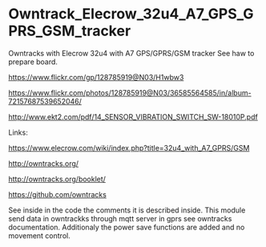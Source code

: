 # Owntrack_Elecrow_32u4_A7_GPS_GPRS_GSM_tracker


Owntracks with Elecrow 32u4 with A7 GPS/GPRS/GSM tracker
See haw to prepare board.

https://www.flickr.com/gp/128785919@N03/H1wbw3

https://www.flickr.com/photos/128785919@N03/36585564585/in/album-72157687539652046/

http://www.ekt2.com/pdf/14_SENSOR_VIBRATION_SWITCH_SW-18010P.pdf

Links:

https://www.elecrow.com/wiki/index.php?title=32u4_with_A7_GPRS/GSM

http://owntracks.org/

http://owntracks.org/booklet/

https://github.com/owntracks


See inside in the code the comments it is described inside. This module send data in owntrackks through mqtt server in gprs see owntracks documentation.
Additionaly the power save functions are added and no movement control.


